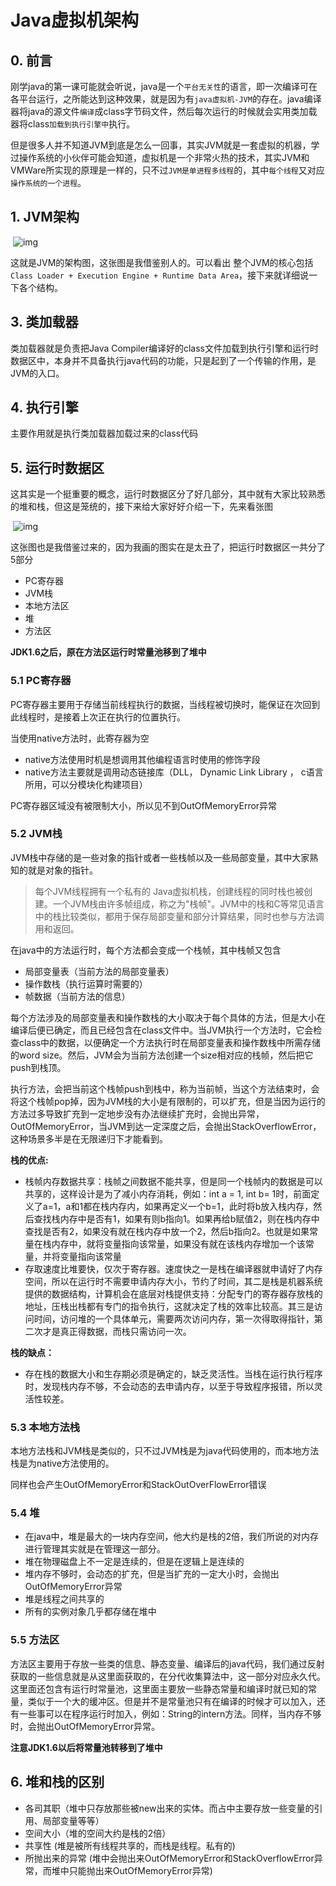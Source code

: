 # Java虚拟机架构

## 0. 前言

刚学java的第一课可能就会听说，java是一个`平台无关性`的语言，即一次编译可在各平台运行，之所能达到这种效果，就是因为有`java虚拟机-JVM`的存在。java编译器将java的源文件`编译`成class字节码文件，然后每次运行的时候就会实用类加载器将class`加载到执行引擎中`执行。

但是很多人并不知道JVM到底是怎么一回事，其实JVM就是一套虚拟的机器，学过操作系统的小伙伴可能会知道，虚拟机是一个非常火热的技术，其实JVM和VMWare所实现的原理是一样的，只不过`JVM是单进程多线程`的，其中`每个线程`又对应`操作系统的一个进程`。

## 1.  JVM架构

​                                     ![img](https://img-blog.csdn.net/20160514120258073?watermark/2/text/aHR0cDovL2Jsb2cuY3Nkbi5uZXQv/font/5a6L5L2T/fontsize/400/fill/I0JBQkFCMA==/dissolve/70/gravity/Center)

这就是JVM的架构图，这张图是我借鉴别人的。可以看出 整个JVM的核心包括 `Class Loader + Execution Engine + Runtime Data Area`，接下来就详细说一下各个结构。

## 3. 类加载器

类加载器就是负责把Java Compiler编译好的class文件加载到执行引擎和运行时数据区中，本身并不具备执行java代码的功能，只是起到了一个传输的作用，是JVM的入口。

## 4. 执行引擎

主要作用就是执行类加载器加载过来的class代码

## 5. 运行时数据区

这其实是一个挺重要的概念，运行时数据区分了好几部分，其中就有大家比较熟悉的堆和栈，但这是笼统的，接下来给大家好好介绍一下，先来看张图

​                   ![img](https://img-blog.csdn.net/20160819150110871)    

这张图也是我借鉴过来的，因为我画的图实在是太丑了，把运行时数据区一共分了5部分

+ PC寄存器
+ JVM栈
+ 本地方法区
+ 堆
+ 方法区

**JDK1.6之后，原在方法区运行时常量池移到了堆中**

### 5.1 PC寄存器

PC寄存器主要用于存储当前线程执行的数据，当线程被切换时，能保证在次回到此线程时，是接着上次正在执行的位置执行。

当使用native方法时，此寄存器为空

+ native方法使用时机是想调用其他编程语言时使用的修饰字段
+ native方法主要就是调用动态链接库（DLL， Dynamic Link Library ， c语言所用，可以分模块化构建项目）

PC寄存器区域没有被限制大小，所以见不到OutOfMemoryError异常

### 5.2 JVM栈

JVM栈中存储的是一些对象的指针或者一些栈帧以及一些局部变量，其中大家熟知的就是对象的指针。

>  每个JVM线程拥有一个私有的 Java虚拟机栈，创建线程的同时栈也被创建。一个JVM栈由许多帧组成，称之为"栈帧"。JVM中的栈和C等常见语言中的栈比较类似，都用于保存局部变量和部分计算结果，同时也参与方法调用和返回。  

在java中的方法运行时，每个方法都会变成一个栈帧，其中栈帧又包含

+ 局部变量表（当前方法的局部变量表）
+ 操作数栈（执行运算时需要的）
+ 帧数据（当前方法的信息）

每个方法涉及的局部变量表和操作数栈的大小取决于每个具体的方法，但是大小在编译后便已确定，而且已经包含在class文件中。当JVM执行一个方法时，它会检查class中的数据，以便确定一个方法执行时在局部变量表和操作数栈中所需存储的word size。然后，JVM会为当前方法创建一个size相对应的栈帧，然后把它push到栈顶。

执行方法，会把当前这个栈帧push到栈中，称为当前帧，当这个方法结束时，会将这个栈帧pop掉，因为JVM栈的大小是有限制的，可以扩充，但是当因为运行的方法过多导致扩充到一定地步没有办法继续扩充时，会抛出异常，OutOfMemoryError，当JVM到达一定深度之后，会抛出StackOverflowError，这种场景多半是在无限递归下才能看到。

**栈的优点:**

+  栈帧内存数据共享：栈帧之间数据不能共享，但是同一个栈帧内的数据是可以共享的，这样设计是为了减小内存消耗，例如：int a = 1, int b= 1时，前面定义了a=1，a和1都在栈内存内，如果再定义一个b=1，此时将b放入栈内存，然后查找栈内存中是否有1，如果有则b指向1。如果再给b赋值2，则在栈内存中查找是否有2，如果没有就在栈内存中放一个2，然后b指向2。也就是如果常量在栈内存中，就将变量指向该常量，如果没有就在该栈内存增加一个该常量，并将变量指向该常量
+ 存取速度比堆要快，仅次于寄存器。速度快之一是栈在编译器就申请好了内存空间，所以在运行时不需要申请内存大小，节约了时间，其二是栈是机器系统提供的数据结构，计算机会在底层对栈提供支持：分配专门的寄存器存放栈的地址，压栈出栈都有专门的指令执行，这就决定了栈的效率比较高。其三是访问时间，访问堆的一个具体单元，需要两次访问内存，第一次得取得指针，第二次才是真正得数据，而栈只需访问一次。

**栈的缺点：**

+ 存在栈的数据大小和生存期必须是确定的，缺乏灵活性。当栈在运行执行程序时，发现栈内存不够，不会动态的去申请内存，以至于导致程序报错，所以灵活性较差。 

###  5.3 本地方法栈

本地方法栈和JVM栈是类似的，只不过JVM栈是为java代码使用的，而本地方法栈是为native方法使用的。

同样也会产生OutOfMemoryError和StackOutOverFlowError错误

### 5.4 堆

+ 在java中，堆是最大的一块内存空间，他大约是栈的2倍，我们所说的对内存进行管理其实就是在管理这一部分。
+ 堆在物理磁盘上不一定是连续的，但是在逻辑上是连续的
+ 堆内存不够时，会动态的扩充，但是当扩充的一定大小时，会抛出OutOfMemoryError异常
+ 堆是线程之间共享的
+ 所有的实例对象几乎都存储在堆中

### 5.5 方法区

方法区主要用于存放一些类的信息、静态变量、编译后的java代码，我们通过反射获取的一些信息就是从这里面获取的，在分代收集算法中，这一部分对应永久代。这里面还包含有运行时常量池，这里面主要放一些静态常量和编译时就已知的常量，类似于一个大的缓冲区。但是并不是常量池只有在编译的时候才可以加入，还有一些事可以在程序运行时加入，例如：String的intern方法。同样，当内存不够时，会抛出OutOfMemoryError异常。

**注意JDK1.6以后将常量池转移到了堆中**

## 6. 堆和栈的区别

+ 各司其职（堆中只存放那些被new出来的实体。而占中主要存放一些变量的引用、局部变量等等）
+ 空间大小（堆的空间大约是栈的2倍）
+ 共享性      (堆是被所有线程共享的，而栈是线程。私有的)
+ 所抛出来的异常  (堆中会抛出来OutOfMemoryError和StackOverflowError异常，而堆中只能抛出来OutOfMemoryError异常)



